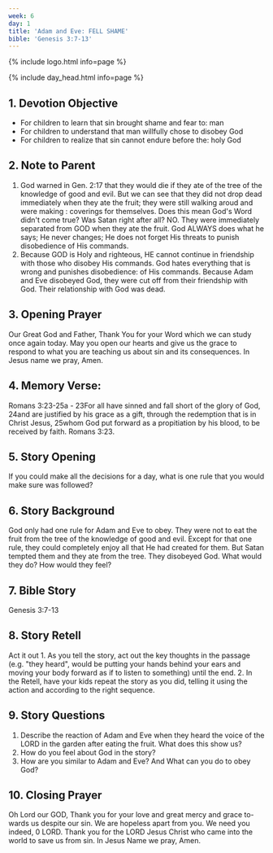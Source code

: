 ```yaml
---
week: 6
day: 1
title: 'Adam and Eve: FELL SHAME'
bible: 'Genesis 3:7-13'
---
```



{% include logo.html info=page %}

{% include day_head.html info=page %}

## 1. Devotion Objective
- For children to learn that sin brought shame and fear to: man
- For children to understand that man willfully chose to disobey God
- For children to realize that sin cannot endure before the: holy God

## 2. Note to Parent
1. God warned in Gen. 2:17 that they would die if they ate of the tree of the knowledge of good and evil. But we can see that they did not drop dead immediately when they ate the fruit; they were still walking aroud and were making : coverings for themselves. Does this mean God's Word didn't come true? Was Satan right after all? NO. They were immediately separated from GOD when they ate the fruit. God ALWAYS does what he says; He never changes; He does not forget His threats to punish disobedience of His commands.
2. Because GOD is Holy and righteous, HE cannot continue in friendship with those who disobey His commands. God hates everything that is wrong and punishes disobedience: of His commands. Because Adam and Eve disobeyed God, they were cut off from their friendship with God. Their relationship with God was dead.

## 3. Opening Prayer
Our Great God and Father, Thank You for your Word which we can study once again today. May you open our hearts and give us the grace to respond to what you are teaching us about sin and its consequences. In Jesus name we pray, Amen.

## 4. Memory Verse:
Romans 3:23-25a - 23For all have sinned and fall short of the glory of God, 24and are justified by his grace as a gift, through the redemption that is in Christ Jesus, 25whom God put forward as a propitiation by his blood, to be received by faith. Romans 3:23.

## 5. Story Opening
If you could make all the decisions for a day, what is one rule that you would make sure was followed?

## 6. Story Background
God only had one rule for Adam and Eve to obey. They were not to eat the fruit from the tree of the knowledge of good and evil. Except for that one rule, they could completely enjoy all that He had created for them. But Satan tempted them and they ate from the tree. They disobeyed God. What would they do? How would they feel?

## 7. Bible Story
Genesis 3:7-13

## 8. Story Retell
 Act it out 1. As you tell the story, act out the key thoughts in the passage (e.g. "they heard", would be putting your hands behind your ears and moving your body forward as if to listen to something) until the end. 2. In the Retell, have your kids repeat the story as you did, telling it using the action and according to the right sequence.

## 9. Story Questions
1. Describe the reaction of Adam and Eve when they heard the voice of the LORD in the garden after eating the fruit. What does this show us?
2. How do you feel about God in the story?
3. How are you similar to Adam and Eve? And What can you do to obey God?

## 10. Closing Prayer
Oh Lord our GOD, Thank you for your love and great mercy and grace to- wards us despite our sin. We are hopeless apart from you. We need you indeed, 0 LORD. Thank you for the LORD Jesus Christ who came into the world to save us from sin. In Jesus Name we pray, Amen.


